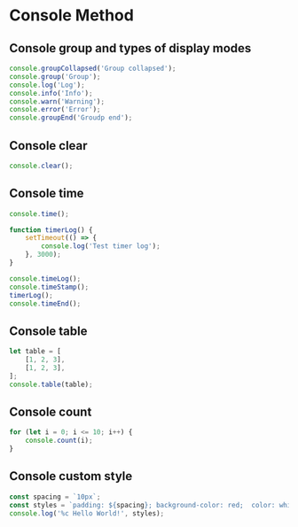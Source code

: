 # Console Method

## Console group and types of display modes

```js
console.groupCollapsed('Group collapsed');
console.group('Group');
console.log('Log');
console.info('Info');
console.warn('Warning');
console.error('Error');
console.groupEnd('Groudp end');
```

## Console clear

```js
console.clear();
```

## Console time

```js
console.time();

function timerLog() {
    setTimeout(() => {
        console.log('Test timer log');
    }, 3000);
}

console.timeLog();
console.timeStamp();
timerLog();
console.timeEnd();
```

## Console table

```js
let table = [
    [1, 2, 3],
    [1, 2, 3],
];
console.table(table);
```

## Console count

```js
for (let i = 0; i <= 10; i++) {
    console.count(i);
}
```

## Console custom style

```js
const spacing = `10px`;
const styles = `padding: ${spacing}; background-color: red;  color: white; border-radius: 10px; margin: 20px 0; 10px; font-size: 15px`;
console.log('%c Hello World!', styles); 
```






















